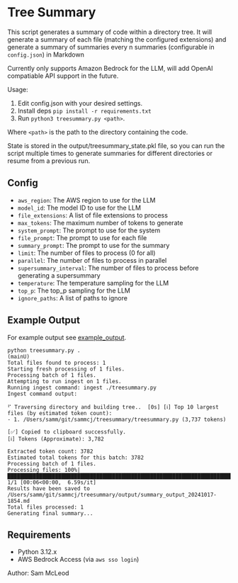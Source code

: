 # Tree Summary

This script generates a summary of code within a directory tree. It will generate a summary of each file (matching the configured extensions) and generate a summary of summaries every n summaries (configurable in `config.json`) in Markdown

Currently only supports Amazon Bedrock for the LLM, will add OpenAI compatiable API support in the future.

Usage:

1. Edit config.json with your desired settings.
2. Install deps `pip install -r requirements.txt`
3. Run `python3 treesummary.py <path>`.

Where `<path>` is the path to the directory containing the code.

State is stored in the output/treesummary_state.pkl file, so you can run the script multiple times to generate summaries for different directories or resume from a previous run.

## Config

- `aws_region`: The AWS region to use for the LLM
- `model_id`: The model ID to use for the LLM
- `file_extensions`: A list of file extensions to process
- `max_tokens`: The maximum number of tokens to generate
- `system_prompt`: The prompt to use for the system
- `file_prompt`: The prompt to use for each file
- `summary_prompt`: The prompt to use for the summary
- `limit`: The number of files to process (0 for all)
- `parallel`: The number of files to process in parallel
- `supersummary_interval`: The number of files to process before generating a supersummary
- `temperature`: The temperature sampling for the LLM
- `top_p`: The top_p sampling for the LLM
- `ignore_paths`: A list of paths to ignore

## Example Output

For example output see [example_output](example_output).

```shell
python treesummary.py .                                                                                                      (mainU)
Total files found to process: 1
Starting fresh processing of 1 files.
Processing batch of 1 files.
Attempting to run ingest on 1 files.
Running ingest command: ingest ./treesummary.py
Ingest command output:

⠋ Traversing directory and building tree..  [0s] [ℹ️] Top 10 largest files (by estimated token count):
- 1. /Users/samm/git/sammcj/treesummary/treesummary.py (3,737 tokens)

[✅] Copied to clipboard successfully.
[ℹ️] Tokens (Approximate): 3,782

Extracted token count: 3782
Estimated total tokens for this batch: 3782
Processing batch of 1 files.
Processing files: 100%|█████████████████████████████████████████████████████████████████████████████████████████████████████████████████████████████████████████| 1/1 [00:06<00:00,  6.59s/it]
Results have been saved to /Users/samm/git/sammcj/treesummary/output/summary_output_20241017-1854.md
Total files processed: 1
Generating final summary...
```

## Requirements

- Python 3.12.x
- AWS Bedrock Access (via `aws sso login`)

Author: Sam McLeod
